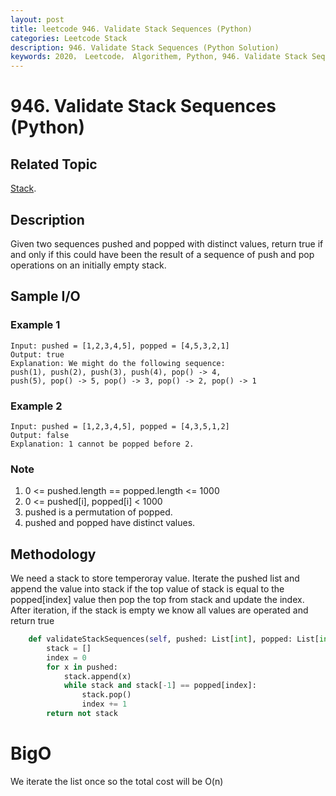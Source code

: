 ```yaml
---
layout: post
title: leetcode 946. Validate Stack Sequences (Python)
categories: Leetcode Stack
description: 946. Validate Stack Sequences (Python Solution)
keywords: 2020， Leetcode， Algorithem, Python, 946. Validate Stack Sequences, zhenyu, Stack
---
```


# 946. Validate Stack Sequences (Python)

## Related Topic
<a href="/categories/#Stack" target="_blank"> Stack</a>.

## Description
Given two sequences pushed and popped with distinct values, return true if and only if this could have been the result of a sequence of push and pop operations on an initially empty stack.

## Sample I/O

### Example 1

```
Input: pushed = [1,2,3,4,5], popped = [4,5,3,2,1]
Output: true
Explanation: We might do the following sequence:
push(1), push(2), push(3), push(4), pop() -> 4,
push(5), pop() -> 5, pop() -> 3, pop() -> 2, pop() -> 1
```

### Example 2

```
Input: pushed = [1,2,3,4,5], popped = [4,3,5,1,2]
Output: false
Explanation: 1 cannot be popped before 2.
```

### Note
1. 0 <= pushed.length == popped.length <= 1000
2. 0 <= pushed[i], popped[i] < 1000
3. pushed is a permutation of popped.
4. pushed and popped have distinct values.
 

## Methodology
We need a stack to store temperoray value. Iterate the pushed list and append the value into stack if the top value of stack is equal to the popped[index] value then pop the top from stack and update the index. After iteration, if the stack is empty we know all values are operated and return true

```python
    def validateStackSequences(self, pushed: List[int], popped: List[int]) -> bool:
        stack = []
        index = 0
        for x in pushed:
            stack.append(x)
            while stack and stack[-1] == popped[index]:
                stack.pop()
                index += 1
        return not stack
```

# BigO
We iterate the list once so the total cost will be O(n)